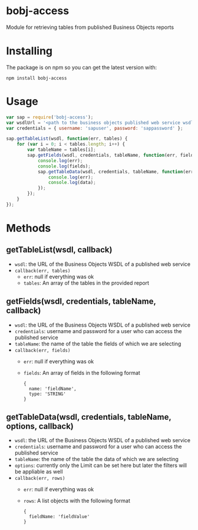 # bobj-access

Module for retrieving tables from published Business Objects reports 


# Installing

The package is on npm so you can get the latest version with:

```npm install bobj-access```

# Usage

``` javascript
var sap = require('bobj-access');
var wsdlUrl = '<path to the business objects published web service wsdl>'
var credentials = { username: 'sapuser', password: 'sappassword' };

sap.getTableList(wsdl, function(err, tables) {
    for (var i = 0; i < tables.length; i++) {
        var tableName = tables[i];
        sap.getFields(wsdl, credentials, tableName, function(err, fields) {
            console.log(err);
            console.log(fields);
            sap.getTableData(wsdl, credentials, tableName, function(err, data) {
                console.log(err);
                console.log(data);
            });
        });
    }
});
```

# Methods

## getTableList(wsdl, callback)
  * ```wsdl```: the URL of the Business Objects WSDL of a published web service
  * ```callback(err, tables)```
    * ```err```: null if everything was ok
    * ```tables```: An array of the tables in the provided report

## getFields(wsdl, credentials, tableName, callback)

  * ```wsdl```: the URL of the Business Objects WSDL of a published web service
  * ```credentials```: username and password for a user who can access the published service
  * ```tableName```: the name of the table the fields of which we are selecting
  * ```callback(err, fields)```
    * ```err```: null if everything was ok
    * ```fields```: An array of fields in the following format

      ``` javacript
      { 
        name: 'fieldName', 
        type: 'STRING'
      }
      ```
      
## getTableData(wsdl, credentials, tableName, options, callback)
  * ```wsdl```: the URL of the Business Objects WSDL of a published web service
  * ```credentials```: username and password for a user who can access the published service
  * ```tableName```: the name of the table the data of which we are selecting
  * ```options```: currently only the Limit can be set here but later the filters will be appliable as well
  * ```callback(err, rows)```
    * ```err```: null if everything was ok
    * ```rows```: A list objects with the following format

      ``` javacript
      { 
        fieldName: 'fieldValue'
      }
      ```
  
